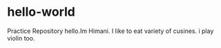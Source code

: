# hello-world
Practice Repository 
hello.Im Himani. I like to eat variety of cusines. 
i play violin too. 
